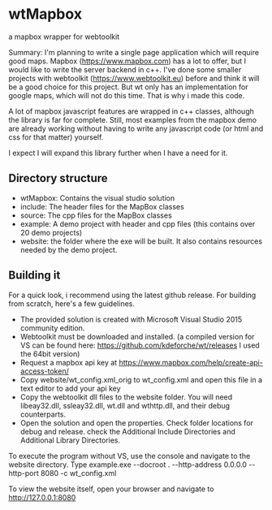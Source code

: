 # wtMapbox
a mapbox wrapper for webtoolkit

Summary: I'm planning to write a single page application which will require good maps. Mapbox (https://www.mapbox.com) has a lot to offer, but I would like to write the server backend in c++. I've done some smaller projects with webtoolkit (https://www.webtoolkit.eu) before and think it will be a good choice for this project. But wt only has an implementation for google maps, which will not do this time. That is why i made this code.

A lot of mapbox javascript features are wrapped in c++ classes, although the library is far for complete. Still, most examples from the mapbox demo are already working without having to write any javascript code (or html and css for that matter) yourself.

I expect I will expand this library further when I have a need for it.

## Directory structure
* wtMapbox: Contains the visual studio solution
* include: The header files for the MapBox classes
* source: The cpp files for the MapBox classes
* example: A demo project with header and cpp files (this contains over 20 demo projects)
* website: the folder where the exe will be built. It also contains resources needed by the demo project.

## Building it
For a quick look, i recommend using the latest github release. For building from scratch, here's a few guidelines.

* The provided solution is created with Microsoft Visual Studio 2015 community edition.
* Webtoolkit must be downloaded and installed. (a compiled version for VS can be found here: https://github.com/kdeforche/wt/releases I used the 64bit version)
* Request a mapbox api key at https://www.mapbox.com/help/create-api-access-token/
* Copy website/wt_config.xml_orig to wt_config.xml and open this file in a text editor to add your api key
* Copy the webtoolkit dll files to the website folder. You will need libeay32.dll, ssleay32.dll, wt.dll and wthttp.dll, and their debug counterparts.
* Open the solution and open the properties. Check folder locations for debug and release. check the Additional Include Directories and Additional Library Directories.

To execute the program without VS, use the console and navigate to the website directory. Type 
    example.exe --docroot . --http-address 0.0.0.0 --http-port 8080 -c wt_config.xml
    
To view the website itself, open your browser and navigate to http://127.0.0.1:8080
